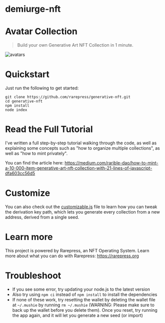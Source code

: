 # demiurge-nft

# Avatar Collection

> Build your own Generative Art NFT Collection in 1 minute.

![avatars](avatars.gif)

# Quickstart

Just run the following to get started:

```
git clone https://github.com/rarepress/generative-nft.git
cd generative-nft
npm install
node index
```

# Read the Full Tutorial

I've written a full step-by-step tutorial walking through the code, as well as explaining some concepts such as "how to organize multiple collections", as well as "how to mint privately".

You can find the article here: https://medium.com/rarible-dao/how-to-mint-a-10-000-item-generative-art-nft-collection-with-21-lines-of-javascript-dfa603cc56d5

# Customize

You can also check out the [customizable.js](customizable.js) file to learn how you can tweak the derivation key path, which lets you generate every collection from a new address, derived from a single seed.

# Learn more

This project is powered by Rarepress, an NFT Operating System. Learn more about what you can do with Rarepress: https://rarepress.org

# Troubleshoot

- If you see some error, try updating your node.js to the latest version
- Also try using `npm ci` instead of `npm install` to install the dependencies
- If none of these work, try resetting the wallet by deleting the wallet file at `~/.mushie` by running `rm ~/.mushie` (WARNING: Please make sure to back up the wallet before you delete them). Once you reset, try running the app again, and it will let you generate a new seed (or import)